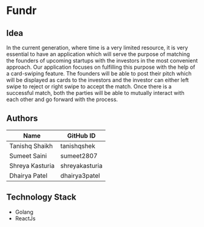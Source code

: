 # Fundr

## Idea

In the current generation, where time is a very limited resource, it is very essential to have an application which will serve the purpose of matching the founders of upcoming startups with the investors in the most convenient approach. 
Our application focuses on fulfilling this purpose with the help of a card-swiping feature.  The founders will be able to post their pitch which will be displayed as cards to the investors and the investor can either left swipe to reject or right swipe to accept the match. Once there is a successful match, both the parties will be able to mutually interact with each other and go forward with the process.

## Authors

| Name | GitHub ID |
|------|-----------|
|Tanishq Shaikh|tanishqshek| 6133-3588|
|Sumeet Saini|sumeet2807| |
|Shreya Kasturia|shreyakasturia| |
|Dhairya Patel|dhairya3patel| |

## Technology Stack

- Golang
- ReactJs
